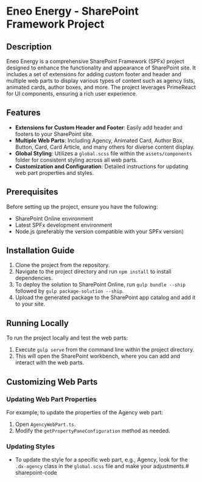 # Eneo Energy - SharePoint Framework Project

## Description

Eneo Energy is a comprehensive SharePoint Framework (SPFx) project designed to enhance the functionality and appearance of SharePoint site. It includes a set of extensions for adding custom footer and header and multiple web parts to display various types of content such as agency lists, animated cards, author boxes, and more. The project leverages PrimeReact for UI components, ensuring a rich user experience.

## Features

- **Extensions for Custom Header and Footer**: Easily add header and footers to your SharePoint site.
- **Multiple Web Parts**: Including Agency, Animated Card, Author Box, Button, Card, Card Article, and many others for diverse content display.
- **Global Styling**: Utilizes a `global.scss` file within the `assets/components` folder for consistent styling across all web parts.
- **Customization and Configuration**: Detailed instructions for updating web part properties and styles.

## Prerequisites

Before setting up the project, ensure you have the following:

- SharePoint Online environment
- Latest SPFx development environment
- Node.js (preferably the version compatible with your SPFx version)

## Installation Guide

1. Clone the project from the repository.
2. Navigate to the project directory and run `npm install` to install dependencies.
3. To deploy the solution to SharePoint Online, run `gulp bundle --ship` followed by `gulp package-solution --ship`.
4. Upload the generated package to the SharePoint app catalog and add it to your site.

## Running Locally

To run the project locally and test the web parts:

1. Execute `gulp serve` from the command line within the project directory.
2. This will open the SharePoint workbench, where you can add and interact with the web parts.

## Customizing Web Parts

### Updating Web Part Properties

For example, to update the properties of the Agency web part:

1. Open `AgencyWebPart.ts`.
2. Modify the `getPropertyPaneConfiguration` method as needed.

### Updating Styles

- To update the style for a specific web part, e.g., Agency, look for the `.dx-agency` class in the `global.scss` file and make your adjustments.# sharepoint-code

